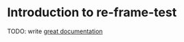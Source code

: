 # Introduction to re-frame-test

TODO: write [great documentation](http://jacobian.org/writing/what-to-write/)
